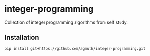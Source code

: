 # integer-programming
Collection of integer programming algorithms from self study. 

## Installation
```{code}
pip install git+https://github.com/agmuth/integer-programming.git
```
